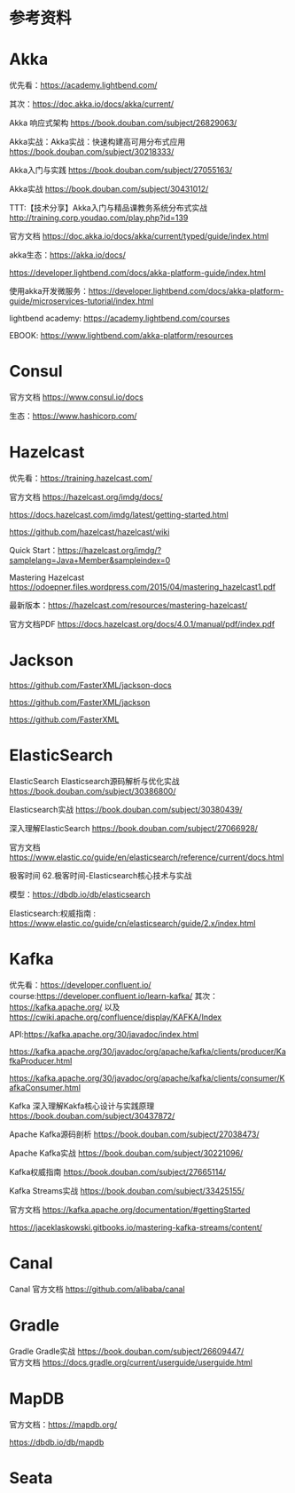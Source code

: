 # 参考资料

# Akka 

优先看：https://academy.lightbend.com/

其次：https://doc.akka.io/docs/akka/current/

Akka	响应式架构	https://book.douban.com/subject/26829063/	

Akka实战：Akka实战：快速构建高可用分布式应用	https://book.douban.com/subject/30218333/	

Akka入门与实践	https://book.douban.com/subject/27055163/

Akka实战 https://book.douban.com/subject/30431012/	

TTT:【技术分享】Akka入门与精品课教务系统分布式实战	http://training.corp.youdao.com/play.php?id=139	

官方文档	https://doc.akka.io/docs/akka/current/typed/guide/index.html	

akka生态：https://akka.io/docs/

https://developer.lightbend.com/docs/akka-platform-guide/index.html

使用akka开发微服务：https://developer.lightbend.com/docs/akka-platform-guide/microservices-tutorial/index.html

lightbend academy: https://academy.lightbend.com/courses

EBOOK: https://www.lightbend.com/akka-platform/resources

# Consul

官方文档 https://www.consul.io/docs

生态：https://www.hashicorp.com/

# Hazelcast

优先看：https://training.hazelcast.com/

官方文档 https://hazelcast.org/imdg/docs/

https://docs.hazelcast.com/imdg/latest/getting-started.html

https://github.com/hazelcast/hazelcast/wiki

Quick Start：https://hazelcast.org/imdg/?samplelang=Java+Member&sampleindex=0


Mastering Hazelcast https://odoepner.files.wordpress.com/2015/04/mastering_hazelcast1.pdf

最新版本：https://hazelcast.com/resources/mastering-hazelcast/
	
官方文档PDF	https://docs.hazelcast.org/docs/4.0.1/manual/pdf/index.pdf	


# Jackson

https://github.com/FasterXML/jackson-docs

https://github.com/FasterXML/jackson

https://github.com/FasterXML

# ElasticSearch

ElasticSearch	Elasticsearch源码解析与优化实战	https://book.douban.com/subject/30386800/	

Elasticsearch实战	https://book.douban.com/subject/30380439/	

深入理解ElasticSearch	https://book.douban.com/subject/27066928/		

官方文档	https://www.elastic.co/guide/en/elasticsearch/reference/current/docs.html		

极客时间	62.极客时间-Elasticsearch核心技术与实战	
	
模型：https://dbdb.io/db/elasticsearch

Elasticsearch:权威指南 : https://www.elastic.co/guide/cn/elasticsearch/guide/2.x/index.html

# Kafka

优先看：https://developer.confluent.io/  course:https://developer.confluent.io/learn-kafka/
其次：https://kafka.apache.org/
以及 https://cwiki.apache.org/confluence/display/KAFKA/Index

API:https://kafka.apache.org/30/javadoc/index.html

https://kafka.apache.org/30/javadoc/org/apache/kafka/clients/producer/KafkaProducer.html

https://kafka.apache.org/30/javadoc/org/apache/kafka/clients/consumer/KafkaConsumer.html



Kafka	深入理解Kakfa核心设计与实践原理	https://book.douban.com/subject/30437872/	

Apache Kafka源码剖析	https://book.douban.com/subject/27038473/	

Apache Kafka实战	https://book.douban.com/subject/30221096/	

Kafka权威指南	https://book.douban.com/subject/27665114/	

Kafka Streams实战	https://book.douban.com/subject/33425155/	

官方文档	https://kafka.apache.org/documentation/#gettingStarted

https://jaceklaskowski.gitbooks.io/mastering-kafka-streams/content/

# Canal
Canal	官方文档	https://github.com/alibaba/canal	


# Gradle
Gradle	Gradle实战	https://book.douban.com/subject/26609447/	
官方文档	https://docs.gradle.org/current/userguide/userguide.html	



# MapDB

官方文档：https://mapdb.org/

https://dbdb.io/db/mapdb


# Seata

